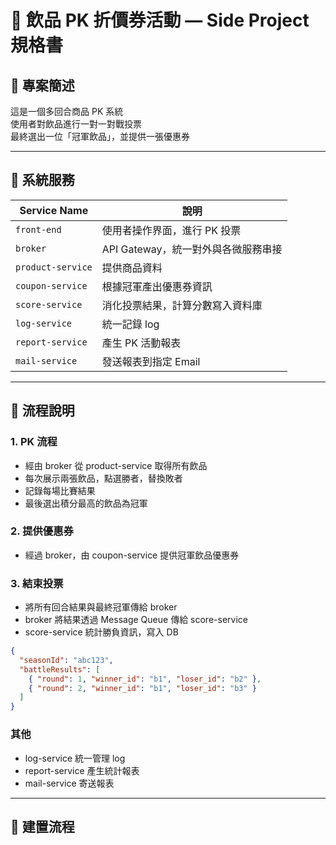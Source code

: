 # 🧋 飲品 PK 折價券活動 — Side Project 規格書

## 🧠 專案簡述

這是一個多回合商品 PK 系統\
使用者對飲品進行一對一對戰投票\
最終選出一位「冠軍飲品」，並提供一張優惠券

---

## 🧱 系統服務
| Service Name     | 說明                                  |
|------------------|---------------------------------------|
| `front-end`      | 使用者操作界面，進行 PK 投票              |
| `broker`         | API Gateway，統一對外與各微服務串接       |
| `product-service`| 提供商品資料                            |
| `coupon-service` | 根據冠軍產出優惠券資訊                   |
| `score-service`  | 消化投票結果，計算分數寫入資料庫           |
| `log-service`    | 統一記錄 log                           |
| `report-service` | 產生 PK 活動報表                        |
| `mail-service`   | 發送報表到指定 Email                    |
---

## 🧾 流程說明

### 1. PK 流程
- 經由 broker 從 product-service 取得所有飲品
- 每次展示兩張飲品，點選勝者，替換敗者
- 記錄每場比賽結果
- 最後選出積分最高的飲品為冠軍

### 2. 提供優惠券
- 經過 broker，由 coupon-service 提供冠軍飲品優惠券

### 3. 結束投票
- 將所有回合結果與最終冠軍傳給 broker
- broker 將結果透過 Message Queue 傳給 score-service
- score-service 統計勝負資訊，寫入 DB

```json
{
  "seasonId": "abc123",
  "battleResults": [
    { "round": 1, "winner_id": "b1", "loser_id": "b2" },
    { "round": 2, "winner_id": "b1", "loser_id": "b3" }
  ]
}
```

### 其他
- log-service 統一管理 log
- report-service 產生統計報表
- mail-service 寄送報表


---

## 🧱 建置流程